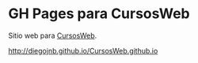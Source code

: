 # GH Pages para CursosWeb

Sitio web para [CursosWeb](http://cursosweb.github.io "CursosWeb").

 http://diegojnb.github.io/CursosWeb.github.io
